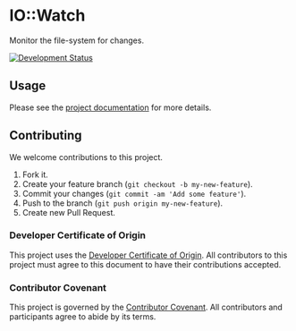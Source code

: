 # IO::Watch

Monitor the file-system for changes.

[![Development Status](https://github.com/socketry/io-watch/workflows/Test/badge.svg)](https://github.com/socketry/io-watch/actions?workflow=Test)

## Usage

Please see the [project documentation](https://socketry.github.io/io-watch) for more details.

## Contributing

We welcome contributions to this project.

1.  Fork it.
2.  Create your feature branch (`git checkout -b my-new-feature`).
3.  Commit your changes (`git commit -am 'Add some feature'`).
4.  Push to the branch (`git push origin my-new-feature`).
5.  Create new Pull Request.

### Developer Certificate of Origin

This project uses the [Developer Certificate of Origin](https://developercertificate.org/). All contributors to this project must agree to this document to have their contributions accepted.

### Contributor Covenant

This project is governed by the [Contributor Covenant](https://www.contributor-covenant.org/). All contributors and participants agree to abide by its terms.
